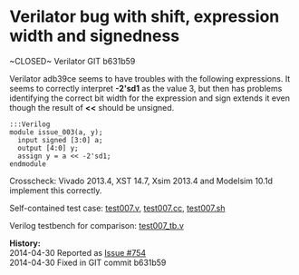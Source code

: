 
Verilator bug with shift, expression width and signedness
=========================================================

~CLOSED~ Verilator GIT b631b59

Verilator adb39ce seems to have troubles with the following expressions. It seems
to correctly interpret **-2'sd1** as the value 3, but then has problems identifying the
correct bit width for the expression and sign extends it even though the result
of **<<** should be unsigned.

    :::Verilog
    module issue_003(a, y);
      input signed [3:0] a;
      output [4:0] y;
      assign y = a << -2'sd1;
    endmodule

Crosscheck: Vivado 2013.4, XST 14.7, Xsim 2013.4 and Modelsim 10.1d implement
this correctly.

Self-contained test case:
[test007.v](http://svn.clifford.at/handicraft/2014/verilatortest/test007.v),
[test007.cc](http://svn.clifford.at/handicraft/2014/verilatortest/test007.cc),
[test007.sh](http://svn.clifford.at/handicraft/2014/verilatortest/test007.sh)

Verilog testbench for comparison:
[test007_tb.v](http://svn.clifford.at/handicraft/2014/verilatortest/test007_tb.v)

**History:**  
2014-04-30 Reported as [Issue #754](http://www.veripool.org/issues/754-Verilator-Verilator-bug-with-shift-expression-width-and-signedness)  
2014-04-30 Fixed in GIT commit b631b59
